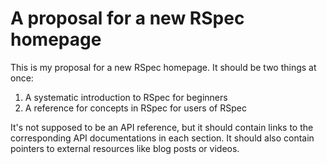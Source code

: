 # A proposal for a new RSpec homepage

This is my proposal for a new RSpec homepage. It should be two things at once:

1. A systematic introduction to RSpec for beginners
2. A reference for concepts in RSpec for users of RSpec

It's not supposed to be an API reference, but it should contain links to the corresponding API documentations in each section. It should also contain pointers to external resources like blog posts or videos.
